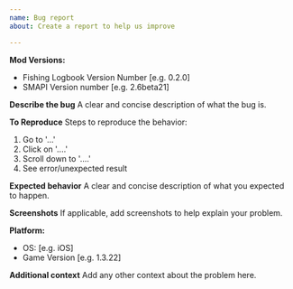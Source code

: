 ```yaml
---
name: Bug report
about: Create a report to help us improve

---
```


**Mod Versions:**
 - Fishing Logbook Version Number [e.g. 0.2.0]
 - SMAPI Version number [e.g. 2.6beta21]

**Describe the bug**
A clear and concise description of what the bug is.

**To Reproduce**
Steps to reproduce the behavior:
1. Go to '...'
2. Click on '....'
3. Scroll down to '....'
4. See error/unexpected result

**Expected behavior**
A clear and concise description of what you expected to happen.

**Screenshots**
If applicable, add screenshots to help explain your problem.

**Platform:**
 - OS: [e.g. iOS]
 - Game Version [e.g. 1.3.22]

**Additional context**
Add any other context about the problem here.
